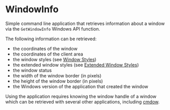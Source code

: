 # WindowInfo

Simple command line application that retrieves information about a window via the `GetWindowInfo` Windows API function.

The following information can be retrieved:

- the coordinates of the window
- the coordinates of the client area
- the window styles (see [Window Styles](https://learn.microsoft.com/en-us/windows/win32/winmsg/window-styles))
- the extended window styles (see [Extended Window Styles](https://learn.microsoft.com/en-us/windows/win32/winmsg/extended-window-styles))
- the window status
- the width of the window border (in pixels)
- the height of the window border (in pixels)
- the Windows version of the application that created the window

Using the application requires knowing the window handle of a window which can be retrieved with several other applications, including [cmdow](https://ritchielawrence.github.io/cmdow/).
